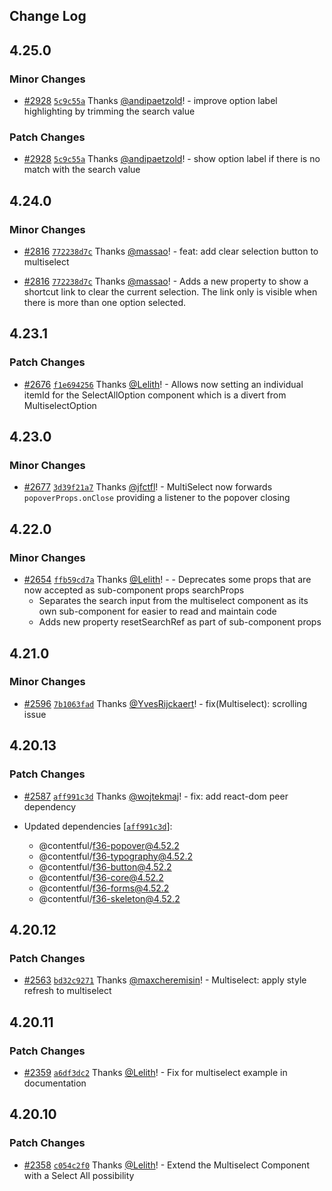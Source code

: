 ## Change Log

## 4.25.0

### Minor Changes

- [#2928](https://github.com/contentful/forma-36/pull/2928) [`5c9c55a`](https://github.com/contentful/forma-36/commit/5c9c55afdae7e79c097abd31d9dba4798aa11f02) Thanks [@andipaetzold](https://github.com/andipaetzold)! - improve option label highlighting by trimming the search value

### Patch Changes

- [#2928](https://github.com/contentful/forma-36/pull/2928) [`5c9c55a`](https://github.com/contentful/forma-36/commit/5c9c55afdae7e79c097abd31d9dba4798aa11f02) Thanks [@andipaetzold](https://github.com/andipaetzold)! - show option label if there is no match with the search value

## 4.24.0

### Minor Changes

- [#2816](https://github.com/contentful/forma-36/pull/2816) [`772238d7c`](https://github.com/contentful/forma-36/commit/772238d7cbc63eb1cd2dfe39ed8b0103ce011110) Thanks [@massao](https://github.com/massao)! - feat: add clear selection button to multiselect

- [#2816](https://github.com/contentful/forma-36/pull/2816) [`772238d7c`](https://github.com/contentful/forma-36/commit/772238d7cbc63eb1cd2dfe39ed8b0103ce011110) Thanks [@massao](https://github.com/massao)! - Adds a new property to show a shortcut link to clear the current selection. The link only is visible when there is more than one option selected.

## 4.23.1

### Patch Changes

- [#2676](https://github.com/contentful/forma-36/pull/2676) [`f1e694256`](https://github.com/contentful/forma-36/commit/f1e6942565a0bd2c305d6ea9e5947ba018d34543) Thanks [@Lelith](https://github.com/Lelith)! - Allows now setting an individual itemId for the SelectAllOption component which is a divert from MultiselectOption

## 4.23.0

### Minor Changes

- [#2677](https://github.com/contentful/forma-36/pull/2677) [`3d39f21a7`](https://github.com/contentful/forma-36/commit/3d39f21a765bb7e867d57a43126ec2a8ada1ac44) Thanks [@jfctfl](https://github.com/jfctfl)! - MultiSelect now forwards `popoverProps.onClose` providing a listener to the popover closing

## 4.22.0

### Minor Changes

- [#2654](https://github.com/contentful/forma-36/pull/2654) [`ffb59cd7a`](https://github.com/contentful/forma-36/commit/ffb59cd7ad22121fa6f861c083b2dd59655128a4) Thanks [@Lelith](https://github.com/Lelith)! - - Deprecates some props that are now accepted as sub-component props searchProps
  - Separates the search input from the multiselect component as its own sub-component for easier to read and maintain code
  - Adds new property resetSearchRef as part of sub-component props

## 4.21.0

### Minor Changes

- [#2596](https://github.com/contentful/forma-36/pull/2596) [`7b1063fad`](https://github.com/contentful/forma-36/commit/7b1063fada1eb9ddca2a00b4239a5d4fd2180b3b) Thanks [@YvesRijckaert](https://github.com/YvesRijckaert)! - fix(Multiselect): scrolling issue

## 4.20.13

### Patch Changes

- [#2587](https://github.com/contentful/forma-36/pull/2587) [`aff991c3d`](https://github.com/contentful/forma-36/commit/aff991c3dffaf16ea1f05b1c7303db19ce307a33) Thanks [@wojtekmaj](https://github.com/wojtekmaj)! - fix: add react-dom peer dependency

- Updated dependencies [[`aff991c3d`](https://github.com/contentful/forma-36/commit/aff991c3dffaf16ea1f05b1c7303db19ce307a33)]:
  - @contentful/f36-popover@4.52.2
  - @contentful/f36-typography@4.52.2
  - @contentful/f36-button@4.52.2
  - @contentful/f36-core@4.52.2
  - @contentful/f36-forms@4.52.2
  - @contentful/f36-skeleton@4.52.2

## 4.20.12

### Patch Changes

- [#2563](https://github.com/contentful/forma-36/pull/2563) [`bd32c9271`](https://github.com/contentful/forma-36/commit/bd32c92718319873a7b91c2958a835f70117b114) Thanks [@maxcheremisin](https://github.com/maxcheremisin)! - Multiselect: apply style refresh to multiselect

## 4.20.11

### Patch Changes

- [#2359](https://github.com/contentful/forma-36/pull/2359) [`a6df3dc2`](https://github.com/contentful/forma-36/commit/a6df3dc21f2d9713517e3b837f1f9b54c1c52b30) Thanks [@Lelith](https://github.com/Lelith)! - Fix for multiselect example in documentation

## 4.20.10

### Patch Changes

- [#2358](https://github.com/contentful/forma-36/pull/2358) [`c054c2f0`](https://github.com/contentful/forma-36/commit/c054c2f0ee5d9f2eeba68ac12d1700ed6a1ecb37) Thanks [@Lelith](https://github.com/Lelith)! - Extend the Multiselect Component with a Select All possibility

